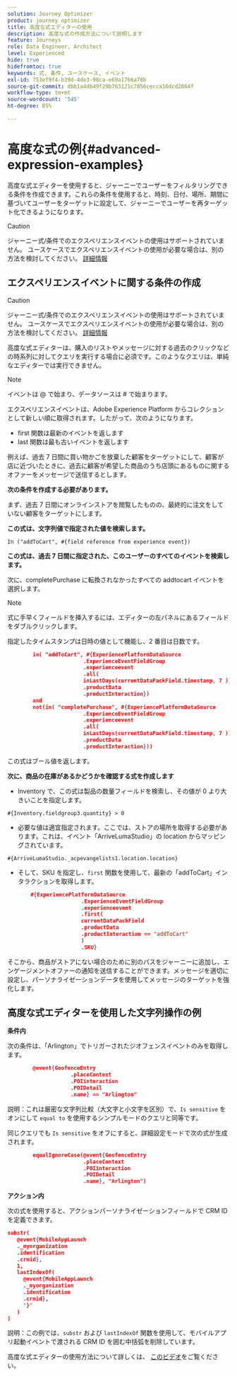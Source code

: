 ```yaml
---
solution: Journey Optimizer
product: journey optimizer
title: 高度な式エディターの使用
description: 高度な式の作成方法について説明します
feature: Journeys
role: Data Engineer, Architect
level: Experienced
hide: true
hidefromtoc: true
keywords: 式, 条件, ユースケース, イベント
exl-id: 753ef9f4-b39d-4de3-98ca-e69a1766a78b
source-git-commit: dbb1a4d649f29b763121c7856cecca16dcd2864f
workflow-type: tm+mt
source-wordcount: '545'
ht-degree: 85%

---
```



# 高度な式の例{#advanced-expression-examples}

高度な式エディターを使用すると、ジャーニーでユーザーをフィルタリングできる条件を作成できます。これらの条件を使用すると、時刻、日付、場所、期間に基づいてユーザーをターゲットに設定して、ジャーニーでユーザーを再ターゲット化できるようになります。

>[!CAUTION]
>
>ジャーニー式/条件でのエクスペリエンスイベントの使用はサポートされていません。 ユースケースでエクスペリエンスイベントの使用が必要な場合は、別の方法を検討してください。 [詳細情報](../exp-event-lookup.md)


## エクスペリエンスイベントに関する条件の作成


>[!CAUTION]
>
>ジャーニー式/条件でのエクスペリエンスイベントの使用はサポートされていません。 ユースケースでエクスペリエンスイベントの使用が必要な場合は、別の方法を検討してください。 [詳細情報](../exp-event-lookup.md)
>



高度な式エディターは、購入のリストやメッセージに対する過去のクリックなどの時系列に対してクエリを実行する場合に必須です。このようなクエリは、単純なエディターでは実行できません。

>[!NOTE]
>
>イベントは @ で始まり、データソースは # で始まります。

エクスペリエンスイベントは、Adobe Experience Platform からコレクションとして新しい順に取得されます。したがって、次のようになります。

* first 関数は最新のイベントを返します
* last 関数は最も古いイベントを返します

例えば、過去 7 日間に買い物かごを放棄した顧客をターゲットにして、顧客が店に近づいたときに、過去に顧客が希望した商品のうち店頭にあるものに関するオファーをメッセージで送信するとします。

**次の条件を作成する必要があります。**

まず、過去 7 日間にオンラインストアを閲覧したものの、最終的に注文をしていない顧客をターゲットにします。

**この式は、文字列値で指定された値を検索します。**

`In ("addToCart", #{field reference from experience event})`

**この式は、過去 7 日間に指定された、このユーザーのすべてのイベントを検索します。**

次に、completePurchase に転換されなかったすべての addtocart イベントを選択します。

>[!NOTE]
>
>式に手早くフィールドを挿入するには、エディターの左パネルにあるフィールドをダブルクリックします。

指定したタイムスタンプは日時の値として機能し、2 番目は日数です。

```json
        in( "addToCart", #{ExperiencePlatformDataSource
                        .ExperienceEventFieldGroup
                        .experienceevent
                        .all(
                        inLastDays(currentDataPackField.timestamp, 7 ))
                        .productData
                        .productInteraction})
        and
        not(in( "completePurchase", #{ExperiencePlatformDataSource
                        .ExperienceEventFieldGroup
                        .experienceevent
                        .all(
                        inLastDays(currentDataPackField.timestamp, 7 ))
                        .productData
                        .productInteraction}))
```

この式はブール値を返します。

**次に、商品の在庫があるかどうかを確認する式を作成します**

* Inventory で、この式は製品の数量フィールドを検索し、その値が 0 より大きいことを指定します。

`#{Inventory.fieldgroup3.quantity} > 0`

* 必要な値は適宜指定されます。ここでは、ストアの場所を取得する必要があります。これは、イベント「ArriveLumaStudio」の location からマッピングされています。

`#{ArriveLumaStudio._acpevangelists1.location.location}`

* そして、SKU を指定し、`first` 関数を使用して、最新の「addToCart」インタラクションを取得します。

  ```json
      #{ExperiencePlatformDataSource
                      .ExperienceEventFieldGroup
                      .experienceevent
                      .first(
                      currentDataPackField
                      .productData
                      .productInteraction == "addToCart"
                      )
                      .SKU}
  ```

そこから、商品がストアにない場合のために別のパスをジャーニーに追加し、エンゲージメントオファーの通知を送信することができます。メッセージを適切に設定し、パーソナライゼーションデータを使用してメッセージのターゲットを強化します。

## 高度な式エディターを使用した文字列操作の例

**条件内**

次の条件は、「Arlington」でトリガーされたジオフェンスイベントのみを取得します。

```json
        @event{GeofenceEntry
                    .placeContext
                    .POIinteraction
                    .POIDetail
                    .name} == "Arlington"
```

説明：これは厳密な文字列比較（大文字と小文字を区別）で、`Is sensitive` をオンにして `equal to` を使用するシンプルモードのクエリと同等です。

同じクエリでも `Is sensitive` をオフにすると、詳細設定モードで次の式が生成されます。

```json
        equalIgnoreCase(@event{GeofenceEntry
                        .placeContext
                        .POIinteraction
                        .POIDetail
                        .name}, "Arlington")
```

**アクション内**

次の式を使用すると、アクションパーソナライゼーションフィールドで CRM ID を定義できます。

```json
substr(
   @event{MobileAppLaunch
   ._myorganization
   .identification
   .crmid},
   1, 
   lastIndexOf(
     @event{MobileAppLaunch
     ._myorganization
     .identification
     .crmid},
     '}'
   )
)
```

説明：この例では、`substr` および `lastIndexOf` 関数を使用して、モバイルアプリ起動イベントで渡される CRM ID を囲む中括弧を削除しています。


高度な式エディターの使用方法について詳しくは、 [このビデオ](https://experienceleague.adobe.com/docs/journey-optimizer-learn/tutorials/create-journeys/introduction-to-building-a-journey.html?lang=ja)をご覧ください。
